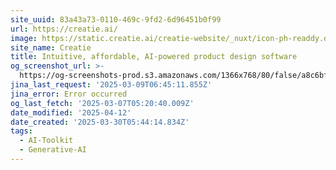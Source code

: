 ```yaml
---
site_uuid: 83a43a73-0110-469c-9fd2-6d96451b0f99
url: https://creatie.ai/
image: https://static.creatie.ai/creatie-website/_nuxt/icon-ph-readdy.dYZwGa4B.svg
site_name: Creatie
title: Intuitive, affordable, AI-powered product design software
og_screenshot_url: >-
  https://og-screenshots-prod.s3.amazonaws.com/1366x768/80/false/a8c6bfdc4fe583a8ac584cd647cef75572b07e82fff4b1188bef9e5dcccc084b.jpeg
jina_last_request: '2025-03-09T06:45:11.855Z'
jina_error: Error occurred
og_last_fetch: '2025-03-07T05:20:40.009Z'
date_modified: '2025-04-12'
date_created: '2025-03-30T05:44:14.834Z'
tags:
  - AI-Toolkit
  - Generative-AI
---
```



































































